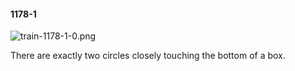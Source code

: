#### 1178-1
![train-1178-1-0.png](https://github.com/lil-lab/nlvr/raw/master/nlvr/train/images/32/train-1178-1-0.png "train-1178-1-0.png")

There are exactly two circles closely touching the bottom of a box.